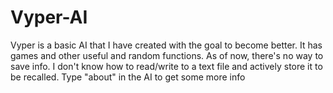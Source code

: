 # Vyper-AI
Vyper is a basic AI that I have created with the goal to become better. It has games and other useful and random functions. As of now, there's no way to save info. I don't know how to read/write to a text file and actively store it to be recalled. Type "about" in the AI to get some more info
